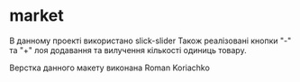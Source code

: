 # market
В данному проекті використанo slick-slider
Також реалізовані кнопки "-" та "+" лоя додавання та вилучення кількості одиниць товару.

Верстка данного макету виконана Roman Koriachko

